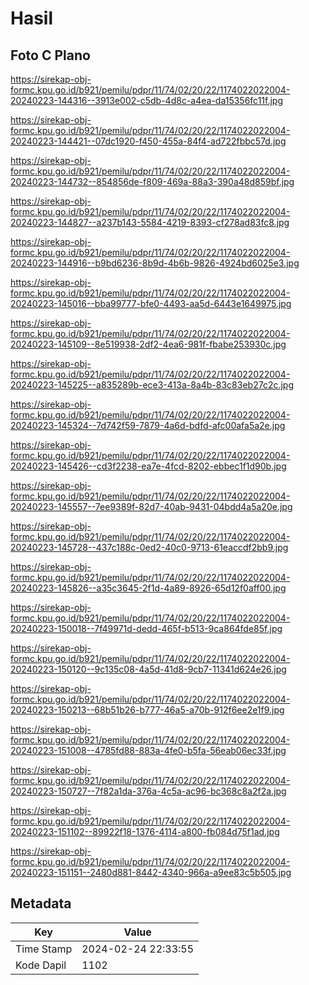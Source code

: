 # Hasil

## Foto C Plano

https://sirekap-obj-formc.kpu.go.id/b921/pemilu/pdpr/11/74/02/20/22/1174022022004-20240223-144316--3913e002-c5db-4d8c-a4ea-da15356fc11f.jpg

https://sirekap-obj-formc.kpu.go.id/b921/pemilu/pdpr/11/74/02/20/22/1174022022004-20240223-144421--07dc1920-f450-455a-84f4-ad722fbbc57d.jpg

https://sirekap-obj-formc.kpu.go.id/b921/pemilu/pdpr/11/74/02/20/22/1174022022004-20240223-144732--854856de-f809-469a-88a3-390a48d859bf.jpg

https://sirekap-obj-formc.kpu.go.id/b921/pemilu/pdpr/11/74/02/20/22/1174022022004-20240223-144827--a237b143-5584-4219-8393-cf278ad83fc8.jpg

https://sirekap-obj-formc.kpu.go.id/b921/pemilu/pdpr/11/74/02/20/22/1174022022004-20240223-144916--b9bd6236-8b9d-4b6b-9826-4924bd6025e3.jpg

https://sirekap-obj-formc.kpu.go.id/b921/pemilu/pdpr/11/74/02/20/22/1174022022004-20240223-145016--bba99777-bfe0-4493-aa5d-6443e1649975.jpg

https://sirekap-obj-formc.kpu.go.id/b921/pemilu/pdpr/11/74/02/20/22/1174022022004-20240223-145109--8e519938-2df2-4ea6-981f-fbabe253930c.jpg

https://sirekap-obj-formc.kpu.go.id/b921/pemilu/pdpr/11/74/02/20/22/1174022022004-20240223-145225--a835289b-ece3-413a-8a4b-83c83eb27c2c.jpg

https://sirekap-obj-formc.kpu.go.id/b921/pemilu/pdpr/11/74/02/20/22/1174022022004-20240223-145324--7d742f59-7879-4a6d-bdfd-afc00afa5a2e.jpg

https://sirekap-obj-formc.kpu.go.id/b921/pemilu/pdpr/11/74/02/20/22/1174022022004-20240223-145426--cd3f2238-ea7e-4fcd-8202-ebbec1f1d90b.jpg

https://sirekap-obj-formc.kpu.go.id/b921/pemilu/pdpr/11/74/02/20/22/1174022022004-20240223-145557--7ee9389f-82d7-40ab-9431-04bdd4a5a20e.jpg

https://sirekap-obj-formc.kpu.go.id/b921/pemilu/pdpr/11/74/02/20/22/1174022022004-20240223-145728--437c188c-0ed2-40c0-9713-61eaccdf2bb9.jpg

https://sirekap-obj-formc.kpu.go.id/b921/pemilu/pdpr/11/74/02/20/22/1174022022004-20240223-145826--a35c3645-2f1d-4a89-8926-65d12f0aff00.jpg

https://sirekap-obj-formc.kpu.go.id/b921/pemilu/pdpr/11/74/02/20/22/1174022022004-20240223-150018--7f49971d-dedd-465f-b513-9ca864fde85f.jpg

https://sirekap-obj-formc.kpu.go.id/b921/pemilu/pdpr/11/74/02/20/22/1174022022004-20240223-150120--9c135c08-4a5d-41d8-9cb7-11341d624e26.jpg

https://sirekap-obj-formc.kpu.go.id/b921/pemilu/pdpr/11/74/02/20/22/1174022022004-20240223-150213--68b51b26-b777-46a5-a70b-912f6ee2e1f9.jpg

https://sirekap-obj-formc.kpu.go.id/b921/pemilu/pdpr/11/74/02/20/22/1174022022004-20240223-151008--4785fd88-883a-4fe0-b5fa-56eab06ec33f.jpg

https://sirekap-obj-formc.kpu.go.id/b921/pemilu/pdpr/11/74/02/20/22/1174022022004-20240223-150727--7f82a1da-376a-4c5a-ac96-bc368c8a2f2a.jpg

https://sirekap-obj-formc.kpu.go.id/b921/pemilu/pdpr/11/74/02/20/22/1174022022004-20240223-151102--89922f18-1376-4114-a800-fb084d75f1ad.jpg

https://sirekap-obj-formc.kpu.go.id/b921/pemilu/pdpr/11/74/02/20/22/1174022022004-20240223-151151--2480d881-8442-4340-966a-a9ee83c5b505.jpg


## Metadata

| Key        | Value               |
| ---------- | ------------------- |
| Time Stamp | 2024-02-24 22:33:55 |
| Kode Dapil | 1102                |



